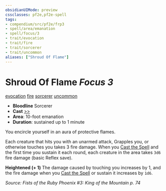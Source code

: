 ```yaml
---
obsidianUIMode: preview
cssclasses: pf2e,pf2e-spell
tags:
- compendium/src/pf2e/frp3
- spell/area/emanation
- spell/focus/3
- trait/evocation
- trait/fire
- trait/sorcerer
- trait/uncommon
aliases: ["Shroud Of Flame"]
---
```

# Shroud Of Flame *Focus 3*   
[evocation](rules/traits/evocation.md "Evocation School Trait")  [fire](rules/traits/fire.md "Fire Energy & Element Trait")  [sorcerer](rules/traits/sorcerer.md "Sorcerer Class Trait")  [uncommon](rules/traits/uncommon.md "Uncommon Rarity Trait")  

- **Bloodline** Sorcerer
- **Cast** [>>](rules/core-rulebook/chapter-9-playing-the-game.md#Actions "Two-Action") 
- **Area**: 10-foot emanation
- **Duration**: sustained up to 1 minute

You encircle yourself in an aura of protective flames.

Each creature that hits you with an unarmed attack, Grapples you, or otherwise touches you takes 3 fire damage. When you [Cast the Spell](rules/actions/cast-a-spell.md) and the first time you sustain it each round, each creature in the area takes `3d6` fire damage (basic Reflex save).

**Heightened (+ 1)** The damage caused by touching you increases by 1, and the fire damage when you [Cast the Spell](rules/actions/cast-a-spell.md) or sustain it increases by `1d6`.

*Source: Fists of the Ruby Phoenix #3: King of the Mountain p. 74*